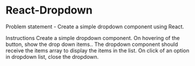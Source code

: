 # React-Dropdown
Problem statement - Create a simple dropdown component using React.

Instructions
Create a simple dropdown component.
On hovering of the button, show the drop down items..
The dropdown component should receive the items array to display the items in the list.
On click of an option in dropdown list, close the dropdown.

